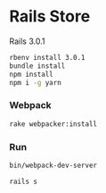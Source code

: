 # Rails Store

Rails 3.0.1

```bash
rbenv install 3.0.1
bundle install
npm install
npm i -g yarn
```

### Webpack

```bash
rake webpacker:install
```

### Run

```bash
bin/webpack-dev-server
```

```bash
rails s
```
